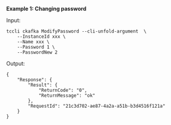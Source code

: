 **Example 1: Changing password**



Input: 

```
tccli ckafka ModifyPassword --cli-unfold-argument  \
    --InstanceId xxx \
    --Name xxx \
    --Password 1 \
    --PasswordNew 2
```

Output: 
```
{
    "Response": {
        "Result": {
            "ReturnCode": "0",
            "ReturnMessage": "ok"
        },
        "RequestId": "21c3d702-ae87-4a2a-a51b-b3d4516f121a"
    }
}
```

